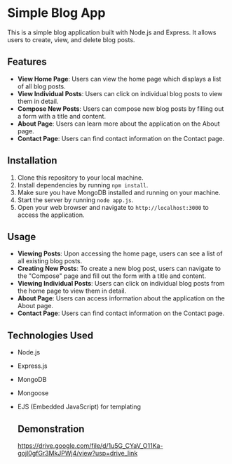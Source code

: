 # Simple Blog App

This is a simple blog application built with Node.js and Express. It allows users to create, view, and delete blog posts.

## Features

- **View Home Page**: Users can view the home page which displays a list of all blog posts.
- **View Individual Posts**: Users can click on individual blog posts to view them in detail.
- **Compose New Posts**: Users can compose new blog posts by filling out a form with a title and content.
- **About Page**: Users can learn more about the application on the About page.
- **Contact Page**: Users can find contact information on the Contact page.

## Installation

1. Clone this repository to your local machine.
2. Install dependencies by running `npm install`.
3. Make sure you have MongoDB installed and running on your machine.
4. Start the server by running `node app.js`.
5. Open your web browser and navigate to `http://localhost:3000` to access the application.

## Usage

- **Viewing Posts**: Upon accessing the home page, users can see a list of all existing blog posts.
- **Creating New Posts**: To create a new blog post, users can navigate to the "Compose" page and fill out the form with a title and content.
- **Viewing Individual Posts**: Users can click on individual blog posts from the home page to view them in detail.
- **About Page**: Users can access information about the application on the About page.
- **Contact Page**: Users can find contact information on the Contact page.

## Technologies Used

- Node.js
- Express.js
- MongoDB
- Mongoose
- EJS (Embedded JavaScript) for templating
  ## Demonstration
  
  https://drive.google.com/file/d/1u5G_CYaV_O11Ka-gojl0gfGr3MkJPWj4/view?usp=drive_link
